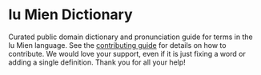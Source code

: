 
# Iu Mien Dictionary

Curated public domain dictionary and pronunciation guide for terms in the Iu Mien language. See the [contributing guide](https://github.com/drumworkteam/term/blob/make/.github/contributing.md) for details on how to contribute. We would love your support, even if it is just fixing a word or adding a single definition. Thank you for all your help!